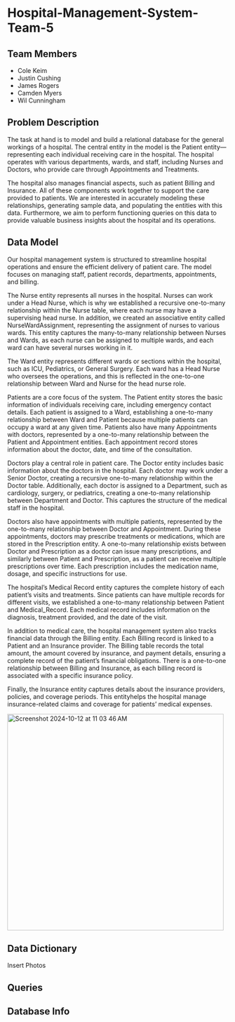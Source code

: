 # Hospital-Management-System-Team-5

## Team Members
- Cole Keim
- Justin Cushing
- James Rogers
- Camden Myers
- Wil Cunningham

## Problem Description
The task at hand is to model and build a relational database for the general workings of a hospital. The central entity in the model is the Patient entity—representing each individual receiving care in the hospital. The hospital operates with various departments, wards, and staff, including Nurses and Doctors, who provide care through Appointments and Treatments.

The hospital also manages financial aspects, such as patient Billing and Insurance. All of these components work together to support the care provided to patients. We are interested in accurately modeling these relationships, generating sample data, and populating the entities with this data. Furthermore, we aim to perform functioning queries on this data to provide valuable business insights about the hospital and its operations.


## Data Model
Our hospital management system is structured to streamline hospital operations and ensure the efficient delivery of patient care. The model focuses on managing staff, patient records, departments, appointments, and billing.

The Nurse entity represents all nurses in the hospital. Nurses can work under a Head Nurse, which is why we established a recursive one-to-many relationship within the Nurse table, where each nurse may have a supervising head nurse. In addition, we created an associative entity called NurseWardAssignment, representing the assignment of nurses to various wards. This entity captures the many-to-many relationship between Nurses and Wards, as each nurse can be assigned to multiple wards, and each ward can have several nurses working in it.

The Ward entity represents different wards or sections within the hospital, such as ICU, Pediatrics, or General Surgery. Each ward has a Head Nurse who oversees the operations, and this is reflected in the one-to-one relationship between Ward and Nurse for the head nurse role.

Patients are a core focus of the system. The Patient entity stores the basic information of individuals receiving care, including emergency contact details. Each patient is assigned to a Ward, establishing a one-to-many relationship between Ward and Patient because multiple patients can occupy a ward at any given time. Patients also have many Appointments with doctors, represented by a one-to-many relationship between the Patient and Appointment entities. Each appointment record stores information about the doctor, date, and time of the consultation.

Doctors play a central role in patient care. The Doctor entity includes basic information about the doctors in the hospital. Each doctor may work under a Senior Doctor, creating a recursive one-to-many relationship within the Doctor table. Additionally, each doctor is assigned to a Department, such as cardiology, surgery, or pediatrics, creating a one-to-many relationship between Department and Doctor. This captures the structure of the medical staff in the hospital.

Doctors also have appointments with multiple patients, represented by the one-to-many relationship between Doctor and Appointment. During these appointments, doctors may prescribe treatments or medications, which are stored in the Prescription entity. A one-to-many relationship exists between Doctor and Prescription as a doctor can issue many prescriptions, and similarly between Patient and Prescription, as a patient can receive multiple prescriptions over time. Each prescription includes the medication name, dosage, and specific instructions for use.

The hospital’s Medical Record entity captures the complete history of each patient’s visits and treatments. Since patients can have multiple records for different visits, we established a one-to-many relationship between Patient and Medical_Record. Each medical record includes information on the diagnosis, treatment provided, and the date of the visit.

In addition to medical care, the hospital management system also tracks financial data through the Billing entity. Each Billing record is linked to a Patient and an Insurance provider. The Billing table records the total amount, the amount covered by insurance, and payment details, ensuring a complete record of the patient’s financial obligations. There is a one-to-one relationship between Billing and Insurance, as each billing record is associated with a specific insurance policy.

Finally, the Insurance entity captures details about the insurance providers, policies, and coverage periods. This entityhelps the hospital manage insurance-related claims and coverage for patients’ medical expenses.

<img width="493" alt="Screenshot 2024-10-12 at 11 03 46 AM" src="https://github.com/user-attachments/assets/590a15e7-c5e6-4211-97a5-412c754ca544">


## Data Dictionary

Insert Photos

## Queries

## Database Info
